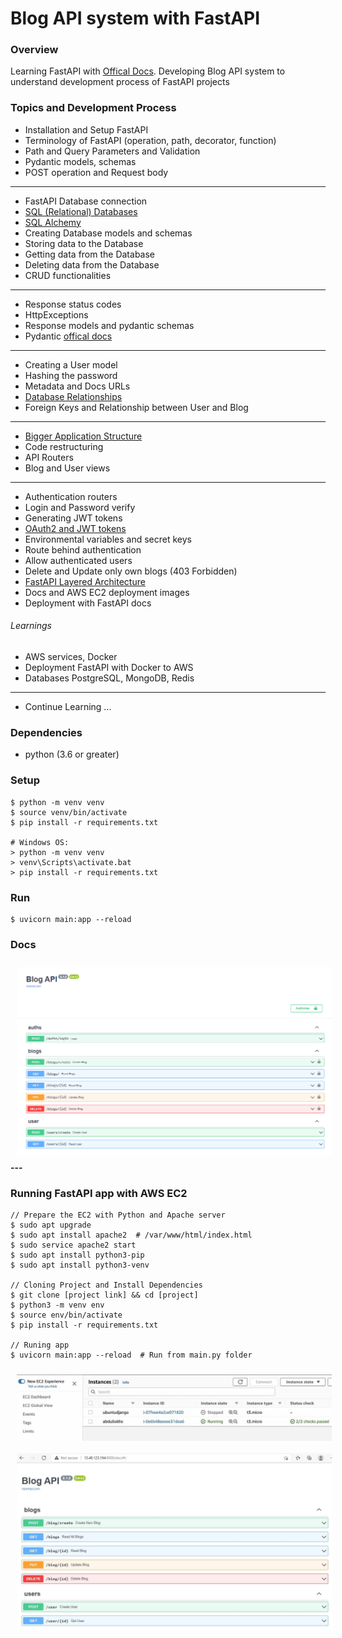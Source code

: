 # Blog API system with FastAPI

### Overview 
Learning FastAPI with [Offical Docs](https://fastapi.tiangolo.com/tutorial/). 
Developing Blog API system to understand development process of FastAPI projects

### Topics and Development Process
- Installation and Setup FastAPI
- Terminology of FastAPI (operation, path, decorator, function)
- Path and Query Parameters and Validation
- Pydantic models, schemas
- POST operation and Request body

---

- FastAPI Database connection
- [SQL (Relational) Databases](https://fastapi.tiangolo.com/tutorial/sql-databases/)
- [SQL Alchemy](https://www.sqlalchemy.org/)
- Creating Database models and schemas
- Storing data to the Database
- Getting data from the Database
- Deleting data from the Database
- CRUD functionalities 

---

- Response status codes
- HttpExceptions
- Response models and pydantic schemas
- Pydantic [offical docs](https://pydantic-docs.helpmanual.io/)

---

- Creating a User model
- Hashing the password 
- Metadata and Docs URLs
- [Database Relationships](https://fastapi.tiangolo.com/tutorial/sql-databases/#create-the-relationships)
- Foreign Keys and Relationship between User and Blog

---

- [Bigger Application Structure](https://fastapi.tiangolo.com/tutorial/bigger-applications/)
- Code restructuring
- API Routers
- Blog and User views

---
- Authentication routers
- Login and Password verify
- Generating JWT tokens
- [OAuth2 and JWT tokens](https://fastapi.tiangolo.com/tutorial/security/oauth2-jwt/)
- Environmental variables and secret keys
- Route behind authentication
- Allow authenticated users
- Delete and Update only own blogs (403 Forbidden)
- [FastAPI Layered Architecture](https://github.com/teamhide/fastapi-layered-architecture)
- Docs and AWS EC2 deployment images
- Deployment with FastAPI docs

###### Learnings
- AWS services, Docker
- Deployment FastAPI with Docker to AWS 
- Databases PostgreSQL, MongoDB, Redis
---
- Continue Learning ...

### Dependencies
- python (3.6 or greater)


### Setup
    $ python -m venv venv
    $ source venv/bin/activate
    $ pip install -r requirements.txt
    
    # Windows OS:
    > python -m venv venv
    > venv\Scripts\activate.bat
    > pip install -r requirements.txt

### Run 
    $ uvicorn main:app --reload



### Docs

<img src="sources/image_2022-01-24_19-00-50.png" alt="" style="float: left; margin-top: 5px; margin: 10px;" />

#### ---
### Running FastAPI app with AWS EC2
    // Prepare the EC2 with Python and Apache server
    $ sudo apt upgrade
    $ sudo apt install apache2  # /var/www/html/index.html
    $ sudo service apache2 start
    $ sudo apt install python3-pip
    $ sudo apt install python3-venv
    
    // Cloning Project and Install Dependencies
    $ git clone [project link] && cd [project]
    $ python3 -m venv env
    $ source env/bin/activate
    $ pip install -r requirements.txt
    
    // Runing app
    $ uvicorn main:app --reload  # Run from main.py folder
    
<img src="sources/photo_2022-01-20_21-55-40.jpg" alt="" style="float: left; margin-top: 5px; margin: 10px;" />
<img src="sources/photo_2022-01-20_22-11-31.jpg" alt="" style="float: left; margin-top: 5px; margin: 10px;" />
